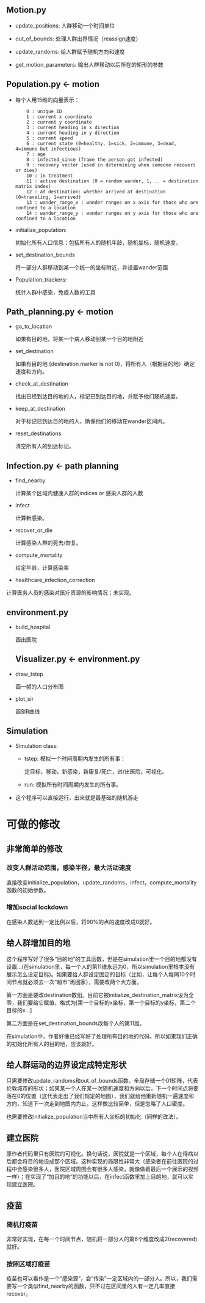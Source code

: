 

## Motion.py

- update_positions: 人群移动一个时间单位

- out_of_bounds: 处理人群出界情况（reassign速度）

- update_randoms: 给人群赋予随机方向和速度
- get_motion_parameters: 输出人群移动以后所在的矩形的参数



## Population.py <- motion

- 每个人用15维的向量表示：

  ```shell
      0 : unique ID
      1 : current x coordinate
      2 : current y coordinate
      3 : current heading in x direction
      4 : current heading in y direction
      5 : current speed
      6 : current state (0=healthy, 1=sick, 2=immune, 3=dead, 4=immune but infectious)
      7 : age
      8 : infected_since (frame the person got infected)
      9 : recovery vector (used in determining when someone recovers or dies)
      10 : in treatment
      11 : active destination (0 = random wander, 1, .. = destination matrix index)
      12 : at destination: whether arrived at destination (0=traveling, 1=arrived)
      13 : wander_range_x : wander ranges on x axis for those who are confined to a location
      14 : wander_range_y : wander ranges on y axis for those who are confined to a location
  ```

  

- initialize_population:

  初始化所有人口信息；包括所有人的随机年龄，随机坐标，随机速度，

- set_destination_bounds

  将一部分人群移动到某一个统一的坐标附近，并设置wander范围

- Population_trackers:

  统计人群中感染，免疫人数的工具

## Path_planning.py <- motion

- go_to_location

  如果有目的地，将某一个病人移动到某一个目的地附近

- set_destination

  如果有目的地 (destination marker is not 0)，将所有人（根据目的地）确定速度和方向。

- check_at_destination

  找出已经到达目的地的人，标记已到达目的地，并赋予他们随机速度。

- keep_at_destination

  对于标记已到达目的地的人，确保他们的移动在wander区间内。

- reset_destinations

  清空所有人的到达标记。

## Infection.py <- path planning

- find_nearby

  计算某个区域内健康人群的indices or 感染人群的人数

- infect

  计算新感染。

- recover_or_die

  计算感染人群的死去/恢复。

- compute_mortality

  给定年龄，计算感染率
  
- healthcare_infection_correction
  

计算医务人员的感染对医疗资源的影响情况；未实现。

## environment.py

- build_hospital

  画出医院

  ## Visualizer.py <- environment.py

- draw_tstep

  画一帧的人口分布图

- plot_sir

  画SIR曲线

## Simulation

- Simulation class: 

  - tstep: 模拟一个时间周期内发生的所有事：

    定目标，移动，新感染，新康复/死亡，进/出医院，可视化。

  - run: 模拟所有时间周期内发生的所有事。

- 这个程序可以直接运行，出来就是最基础的随机游走



# 可做的修改

## 非常简单的修改

### 改变人群活动范围，感染半径，最大活动速度

直接改变initialize_population，update_randoms，infect，compute_mortality函数的初始参数。

### 增加social lockdown

在感染人数达到一定比例以后，将90%的点的速度改成0就好。

## 给人群增加目的地

这个程序写好了很多“目的地”的工具函数，但是在simulation里一个目的地都没有设置...(在simulation里，每一个人的第11维永远为0，所以simulation里根本没有展示怎么设定目标)。如果要给人群设定固定的目标（比如，让每个人每隔10个时间节点就必须去一次“超市”再回家），需要改两个大方面。

第一方面是要改destination数组。目前它被initialize_destination_matrix设为全零，我们要给它赋值，格式为[第一个目标的x坐标，第一个目标的y坐标，第二个目标的x...]

第二方面是在set_destination_bounds改每个人的第11维。

在simulation中，作者好像已经写好了处理所有目的地的代码。所以如果我们正确的初始化所有人的目的地，应该就好。



## 给人群运动的边界设定成特定形状

只需要修改update_randoms和out_of_bounds函数。全局存储一个01矩阵，代表伦敦城市的形状；如果某一个人在某一次随机速度和方向以后，下一个时间点将要落在0的位置（这代表走出了我们规定的地图），我们就给他重新随机一遍速度和方向，知道下一次走到地图内为止。这样做比较简单，但是忽略了人口密度。

也需要修改initialize_population当中所有人坐标的初始化（同样的改法）。

## 建立医院

原作者代码里只有医院的可视化。换句话说，医院就是一个区域，每个人在得病以后都会将目的地设成那个区域。这种实现的局限性非常大（感染者在前往医院的过程中会感染很多人，医院区域周围会有很多人感染，就像做着最后一个展示的视频一样）；在实现了“加目的地”的功能以后，在infect函数里加上目的地，就可以实现建立医院。

## 疫苗

### 随机打疫苗

非常好实现，在每一个时间节点，随机将一部分人的第6个维度改成2(recovered)就好。

### 按照区域打疫苗

疫苗也可以看作是一个“感染源”，会“传染”一定区域内的一部分人。所以，我们需要写一个类似find_nearby的函数，只不过在区间里的人有一定几率直接recover。

